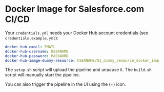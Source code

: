 Docker Image for Salesforce.com CI/CD
=====================================

Your `credentials.yml` needs your Docker Hub account credentials (see `credentials.example.yml`):

```yaml
docker-hub-email: EMAIL
docker-hub-username: USERNAME
docker-hub-password: PASSWORD
docker-hub-image-dummy-resource: USERNAME/51_dummy_resource_docker_image
```

The `setup.sh` script will upload the pipeline and unpause it. The `build.sh` script will manually start the pipeline.

You can also trigger the pipeline in the UI using the (+) icon.
